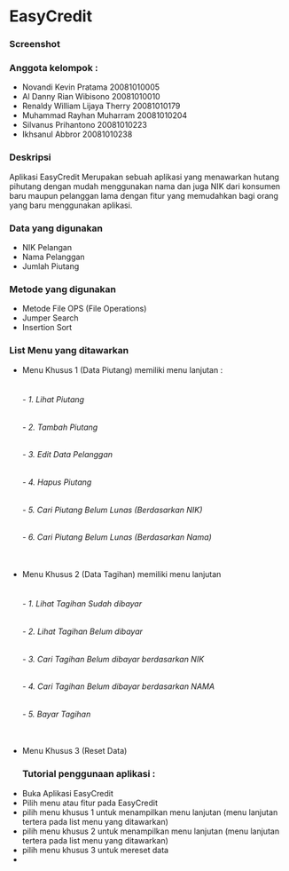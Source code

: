 
<h1>EasyCredit</h1>

<h3>Screenshot</h3>

    
<h3>Anggota kelompok :</h3>
<ul>
  <li>Novandi Kevin Pratama             20081010005</li>
  <li>Al Danny Rian Wibisono            20081010010</li>
  <li>Renaldy William Lijaya Therry	    20081010179</li>
  <li>Muhammad Rayhan Muharram          20081010204</li>
  <li>Silvanus Prihantono               20081010223</li> 
  <li>Ikhsanul Abbror                   20081010238</li>
</ul>
  
<!-- Awal Deskripsi -->

<h3>Deskripsi</h3>
<p> Aplikasi EasyCredit Merupakan sebuah aplikasi yang menawarkan
hutang pihutang dengan mudah menggunakan nama dan juga NIK dari
konsumen baru maupun pelanggan lama dengan fitur yang memudahkan
bagi orang yang baru menggunakan aplikasi.</p>

<!-- Akhir Deskripsi -->

<!-- List Data yang digunakan -->

<h3>Data yang digunakan</h3>
<ul>
  <li>NIK Pelangan</li>
  <li>Nama Pelanggan</li>
  <li>Jumlah Piutang</li>
</ul>
    
<!-- Akhir List Data yang digunakan -->

<!-- List metode yang digunakan -->

<h3>Metode yang digunakan</h3>
<ul>
  <li>Metode File OPS (File Operations)</li>
  <li>Jumper Search</li>
  <li>Insertion Sort</li>
</ul>

<!-- Akhir List metode yang digunakan -->

<!-- List menu yang ditawarkan -->

<h3>List Menu yang ditawarkan</h3>
<ul>
 <li>Menu Khusus 1 (Data Piutang) memiliki menu lanjutan :</li>
 <br><h6> - 1. Lihat Piutang</h6>
 <h6> - 2. Tambah Piutang</h6>
 <h6> - 3. Edit Data Pelanggan</h6>
 <h6> - 4. Hapus Piutang</h6>
 <h6> - 5. Cari Piutang Belum Lunas (Berdasarkan NIK)</h6>
 <h6> - 6. Cari Piutang Belum Lunas (Berdasarkan Nama)</h6></br>

 <li>Menu Khusus 2 (Data Tagihan) memiliki menu lanjutan</li>
 <br><h6> - 1. Lihat Tagihan Sudah dibayar</h6>
 <h6> - 2. Lihat Tagihan Belum dibayar</h6>
 <h6> - 3. Cari Tagihan Belum dibayar berdasarkan NIK</h6>
 <h6> - 4. Cari Tagihan Belum dibayar berdasarkan NAMA</h6>
 <h6> - 5. Bayar Tagihan</h6></br>

 <li>Menu Khusus 3 (Reset Data)</li>
 
<!-- Akhir List menu yang ditawarkan -->

<h3>Tutorial penggunaan aplikasi :</h3>
<o1>
  <li>Buka Aplikasi EasyCredit</li>
  <li>Pilih menu atau fitur pada EasyCredit</li>
  <li>pilih menu khusus 1 untuk menampilkan menu lanjutan
  (menu lanjutan tertera pada list menu yang ditawarkan)</li>
  <li>pilih menu khusus 2 untuk menampilkan menu lanjutan
  (menu lanjutan tertera pada list menu yang ditawarkan)</li>
  <li>pilih menu khusus 3 untuk mereset data</li> 
    <li></li>
</o1>
